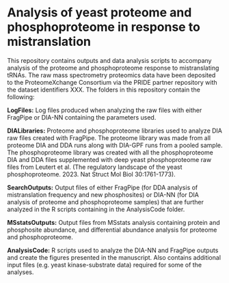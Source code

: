 # Analysis of yeast proteome and phosphoproteome in response to mistranslation

This repository contains outputs and data analysis scripts to accompany analysis of the proteome and phosphoproteome response to mistranslating tRNAs. The raw mass spectrometry proteomics data have been deposited to the ProteomeXchange Consortium via the PRIDE partner repository with the dataset identifiers XXX. The folders in this repository contain the following:

**LogFiles:** Log files produced when analyzing the raw files with either FragPipe or DIA-NN containing the parameters used.

**DIALibraries:** Proteome and phosphoproteome libraries used to analyze DIA raw files created with FragPipe. The proteome library was made from all proteome DIA and DDA runs along with DIA-GPF runs from a pooled sample. The phosphoproteome library was created with all the phosphoproteome DIA and DDA files supplemented with deep yeast phosphoproteome raw files from Leutert et al. (The regulatory landscape of the yeast phosphoproteome. 2023. Nat Struct Mol Biol 30:1761-1773). 

**SearchOutputs:** Output files of either FragPipe (for DDA analysis of mistranslation frequency and new phosphosites) or DIA-NN (for DIA analysis of proteome and phosphoproteome samples) that are further analyzed in the R scripts containing in the AnalysisCode folder.

**MSstatsOutputs:** Output files from MSstats analysis containing protein and phosphosite abundance, and differential abundance analysis for proteome and phosphoproteome.

**AnalysisCode:** R scripts used to analyze the DIA-NN and FragPipe outputs and create the figures presented in the manuscript. Also contains additional input files (e.g. yeast kinase-substrate data) required for some of the analyses.


